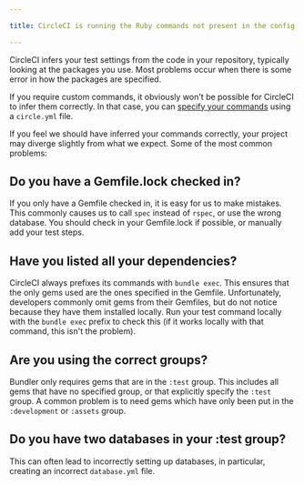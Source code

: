 ```yaml
---

title: CircleCI is running the Ruby commands not present in the config

---
```


CircleCI infers your test settings from the code in your repository, typically looking at the packages you use.
Most problems occur when there is some error in how the packages are specified.

If you require custom commands, it obviously won't be possible for CircleCI to infer them correctly.
In that case, you can [specify your commands](/docs/configuration)
using a `circle.yml` file.

If you feel we should have inferred your commands correctly, your project may diverge slightly from what we expect.
Some of the most common problems:

<h2 id="gemfile-lock">Do you have a Gemfile.lock checked in?</h2>

If you only have a Gemfile checked in, it is easy for us to make mistakes.
This commonly causes us to call `spec` instead of `rspec`,
or use the wrong database.
You should check in your Gemfile.lock if possible, or manually add your test steps.

<h2 id="dependencies">Have you listed all your dependencies?</h2>

CircleCI always prefixes its commands with `bundle exec`.
This ensures that the only gems used are the ones specified in the Gemfile.
Unfortunately, developers commonly omit gems from their Gemfiles, but do not notice because they have them installed locally.
Run your test command locally with the `bundle exec`
prefix to check this (if it works locally with that command, this isn't the problem).

<h2 id="groups">Are you using the correct groups?</h2>

Bundler only requires gems that are in the `:test` group.
This includes all gems that have no specified group, or that explicitly specify the
`:test` group.
A common problem is to need gems which have only been put in the `:development`
or `:assets` group.

<h2 id="database">Do you have two databases in your :test group?</h2>

This can often lead to incorrectly setting up databases, in particular, creating an incorrect `database.yml` file.
